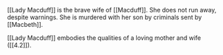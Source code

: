 [[Lady Macduff]] is the brave wife of [[Macduff]]. She does not run away, despite warnings. She is murdered with her son by criminals sent by [[Macbeth]].

[[Lady Macduff]] embodies the qualities of a loving mother and wife ([[4.2]]).
